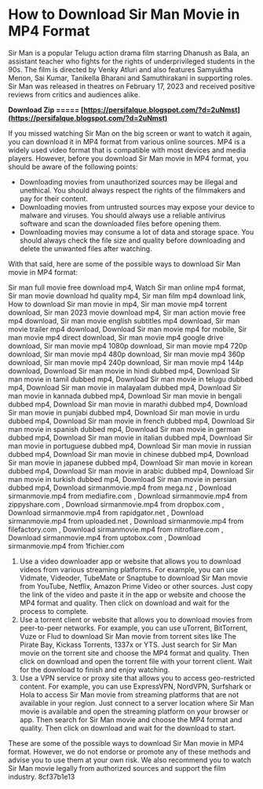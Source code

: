 # How to Download Sir Man Movie in MP4 Format
 
Sir Man is a popular Telugu action drama film starring Dhanush as Bala, an assistant teacher who fights for the rights of underprivileged students in the 90s. The film is directed by Venky Atluri and also features Samyuktha Menon, Sai Kumar, Tanikella Bharani and Samuthirakani in supporting roles. Sir Man was released in theatres on February 17, 2023 and received positive reviews from critics and audiences alike.
 
**Download Zip ===== [https://persifalque.blogspot.com/?d=2uNmst](https://persifalque.blogspot.com/?d=2uNmst)**


 
If you missed watching Sir Man on the big screen or want to watch it again, you can download it in MP4 format from various online sources. MP4 is a widely used video format that is compatible with most devices and media players. However, before you download Sir Man movie in MP4 format, you should be aware of the following points:
 
- Downloading movies from unauthorized sources may be illegal and unethical. You should always respect the rights of the filmmakers and pay for their content.
- Downloading movies from untrusted sources may expose your device to malware and viruses. You should always use a reliable antivirus software and scan the downloaded files before opening them.
- Downloading movies may consume a lot of data and storage space. You should always check the file size and quality before downloading and delete the unwanted files after watching.

With that said, here are some of the possible ways to download Sir Man movie in MP4 format:
 
Sir man full movie free download mp4,  Watch Sir man online mp4 format,  Sir man movie download hd quality mp4,  Sir man film mp4 download link,  How to download Sir man movie in mp4,  Sir man movie mp4 torrent download,  Sir man 2023 movie download mp4,  Sir man action movie free mp4 download,  Sir man movie english subtitles mp4 download,  Sir man movie trailer mp4 download,  Download Sir man movie mp4 for mobile,  Sir man movie mp4 direct download,  Sir man movie mp4 google drive download,  Sir man movie mp4 1080p download,  Sir man movie mp4 720p download,  Sir man movie mp4 480p download,  Sir man movie mp4 360p download,  Sir man movie mp4 240p download,  Sir man movie mp4 144p download,  Download Sir man movie in hindi dubbed mp4,  Download Sir man movie in tamil dubbed mp4,  Download Sir man movie in telugu dubbed mp4,  Download Sir man movie in malayalam dubbed mp4,  Download Sir man movie in kannada dubbed mp4,  Download Sir man movie in bengali dubbed mp4,  Download Sir man movie in marathi dubbed mp4,  Download Sir man movie in punjabi dubbed mp4,  Download Sir man movie in urdu dubbed mp4,  Download Sir man movie in french dubbed mp4,  Download Sir man movie in spanish dubbed mp4,  Download Sir man movie in german dubbed mp4,  Download Sir man movie in italian dubbed mp4,  Download Sir man movie in portuguese dubbed mp4,  Download Sir man movie in russian dubbed mp4,  Download Sir man movie in chinese dubbed mp4,  Download Sir man movie in japanese dubbed mp4,  Download Sir man movie in korean dubbed mp4,  Download Sir man movie in arabic dubbed mp4,  Download Sir man movie in turkish dubbed mp4,  Download Sir man movie in persian dubbed mp4,  Download sirmanmovie.mp4 from mega.nz ,  Download sirmanmovie.mp4 from mediafire.com ,  Download sirmanmovie.mp4 from zippyshare.com ,  Download sirmanmovie.mp4 from dropbox.com ,  Download sirmanmovie.mp4 from rapidgator.net ,  Download sirmanmovie.mp4 from uploaded.net ,  Download sirmanmovie.mp4 from filefactory.com ,  Download sirmanmovie.mp4 from nitroflare.com ,  Download sirmanmovie.mp4 from uptobox.com ,  Download sirmanmovie.mp4 from 1fichier.com

1. Use a video downloader app or website that allows you to download videos from various streaming platforms. For example, you can use Vidmate, Videoder, TubeMate or Snaptube to download Sir Man movie from YouTube, Netflix, Amazon Prime Video or other sources. Just copy the link of the video and paste it in the app or website and choose the MP4 format and quality. Then click on download and wait for the process to complete.
2. Use a torrent client or website that allows you to download movies from peer-to-peer networks. For example, you can use uTorrent, BitTorrent, Vuze or Flud to download Sir Man movie from torrent sites like The Pirate Bay, Kickass Torrents, 1337x or YTS. Just search for Sir Man movie on the torrent site and choose the MP4 format and quality. Then click on download and open the torrent file with your torrent client. Wait for the download to finish and enjoy watching.
3. Use a VPN service or proxy site that allows you to access geo-restricted content. For example, you can use ExpressVPN, NordVPN, Surfshark or Hola to access Sir Man movie from streaming platforms that are not available in your region. Just connect to a server location where Sir Man movie is available and open the streaming platform on your browser or app. Then search for Sir Man movie and choose the MP4 format and quality. Then click on download and wait for the download to start.

These are some of the possible ways to download Sir Man movie in MP4 format. However, we do not endorse or promote any of these methods and advise you to use them at your own risk. We also recommend you to watch Sir Man movie legally from authorized sources and support the film industry.
 8cf37b1e13
 
